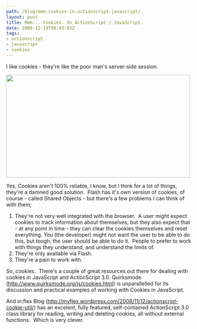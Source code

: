 ```yaml
---
path: /blog/mmm-cookies-in-actionscript-javascript/
layout: post
title: Mmm... Cookies. In ActionScript / JavaScript.
date: 2008-12-19T08:43:03Z
tags:
- actionscript
- javascript
- cookies
---
```


I like cookies - they're like the poor man's server-side session.

<img class="alignnone size-full wp-image-490" title="cookies" src="http://uploads.psyked.co.uk/2008/12/cookies.jpg" alt="" width="500" height="280" />

Yes, Cookies aren't 100% reliable, I know, but I think for a lot of things, they're a damned good solution.  Flash has it's own version of cookies, of course - called Shared Objects - but there's a few problems I can think of with them;
<ol>
	<li>They're not very well integrated with the browser.  A user might expect cookies to track information about themselves, but they also expect that - at any point in time - they can clear the cookies themselves and reset everything. <em>You</em> (the developer) might not want the user to be able to do this, but tough, the user should be able to do it.  People to prefer to work with things they understand, and understand the limits of.</li>
	<li>They're only available via Flash.</li>
	<li>They're a pain to work with.</li>
</ol>
So, cookies.  There's a couple of great resources out there for dealing with cookies in JavaScript and ActionScript 3.0. Quirksmode (<a href="http://www.quirksmode.org/js/cookies.html" target="_blank">http://www.quirksmode.org/js/cookies.html</a>) is unparallelled for its discussion and practical examples of working with Cookies in JavaScript.

And in:flex Blog (<a href="http://myflex.wordpress.com/2008/11/12/actionscript-cookie-util/" target="_blank">http://myflex.wordpress.com/2008/11/12/actionscript-cookie-util/</a>) has an excelent, fully featured, self-contained ActionScript 3.0 class library for reading, writing and deleting cookies, all without external functions.  Which is very clever.